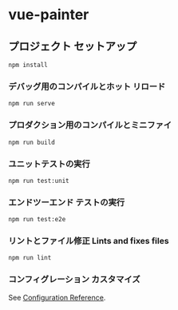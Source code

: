 # vue-painter

## プロジェクト セットアップ
```
npm install
```

### デバッグ用のコンパイルとホット リロード
```
npm run serve
```

### プロダクション用のコンパイルとミニファイ
```
npm run build
```

### ユニットテストの実行
```
npm run test:unit
```

### エンドツーエンド テストの実行
```
npm run test:e2e
```

### リントとファイル修正 Lints and fixes files
```
npm run lint
```

### コンフィグレーション カスタマイズ
See [Configuration Reference](https://cli.vuejs.org/config/).

